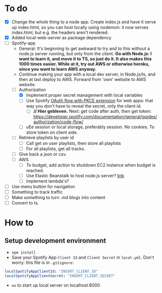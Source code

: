 # To do
- [X] Change the whole thing to a node app. Create index.js and have it serve up index.html, so you can host locally using nodemon: it now serves index.html, but e.g. the headers aren't rendered. 
- [X] Added local-web-server as package dependency
- [ ] Spotify-app
    - General: It's beginning to get awkward to try and to this without a node.js server running, but only from the client. **Go with Node.js: I want to learn it, and move it to TS, so just do it. It also makes this 1000 times easier. While at it, try out AWS or otherwise heroku, since  you want to learn AWS anyway.**
    - Continue making your app with a local dev server, in Node.js/ts, and then at last deploy to AWS. Forward from 'own' website to AWS website.
    - [ ] Authorization
      - [X] Implement proper secret management with local variables
      - [ ] Use Spotify [OAuth flow with PKCE extension](https://developer.spotify.com/documentation/general/guides/authorization/code-flow/) for web apps: that way you don't have to reveal the secret, only the client id. 
        - [ ] **// Hier gebleven.** Next: get code after auth, then get token: https://developer.spotify.com/documentation/general/guides/authorization/code-flow/

      - [ ] uEe session or local storage, preferably session. No cookies. To store token on client side. 
    - [ ] Retrieve playlists by user id
      - [ ] Call get on user playlists, then store all playlists
      - [ ] For all playlists, get all tracks.
    - [ ] Give back a json or csv. 
    - [ ] AWS
        - [ ] To budget, add action to shutdown EC2 instance when budget is reached.
        - [ ] Use Elastic Beanstalk to host node.js server? [link](https://docs.aws.amazon.com/elasticbeanstalk/latest/dg/create_deploy_nodejs_express.html)
        - [ ] Implement lambda's?
- [ ] Use menu button for navigation
- [ ] Something to track traffic
- [ ] Make something to turn .md blogs into content
- [ ] Convert to ts.

# How to

## Setup development environment
- `npm install`
- Save your Spotify App `Client Id` and `Client Secret` in `local.yml`. Don't worry: this file is in `.gitignore`:
```yml
localSpotifyAppClientId: "INSERT_CLIENT_ID"
localSpotifyAppClientSecret: "INSERT_CLIENT_SECRET"
```
- `ws` to start up local server on localhost:8000